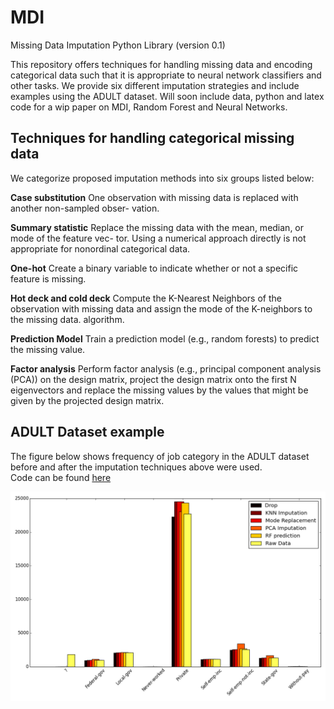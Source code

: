 # MDI
Missing Data Imputation Python Library (version 0.1)

This repository offers techniques for handling missing data and encoding categorical data such that it is appropriate to neural network classifiers and other tasks. We provide six different imputation strategies and include examples using the ADULT dataset. Will soon include data, python and latex code for a wip paper on MDI, Random Forest and Neural Networks.

## Techniques for handling categorical missing data
We categorize proposed imputation methods into six groups listed below:

**Case substitution**
One observation with missing data is replaced with another non-sampled obser- vation.

**Summary statistic**
Replace the missing data with the mean, median, or mode of the feature vec- tor. Using a numerical approach directly is not appropriate for nonordinal categorical data.

**One-hot**
Create a binary variable to indicate whether or not a specific feature is missing.

**Hot deck and cold deck**
Compute the K-Nearest Neighbors of the observation with missing data and assign the mode of the K-neighbors to the missing data. algorithm.

**Prediction Model**
Train a prediction model (e.g., random forests) to predict the missing value.

**Factor analysis**
Perform factor analysis (e.g., principal component analysis (PCA)) on the design matrix, project the design matrix onto the first N eigenvectors and replace the missing values by the values that might be given by the projected design matrix.

## ADULT Dataset example ##
The figure below shows frequency of job category in the ADULT dataset before
and after the imputation techniques above were used.  
Code can be found [here](example_adult.py)

![ADULT dataset Imputation](data_hist_imput.png)
